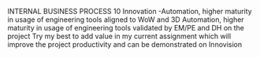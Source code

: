 INTERNAL BUSINESS PROCESS	10	Innovation -Automation, higher maturity in usage of engineering tools aligned to WoW and 3D	Automation, higher maturity in usage of engineering tools validated by EM/PE and DH on the project	Try my best to add value in my current assignment which will improve the project productivity and can be demonstrated on Innovision
